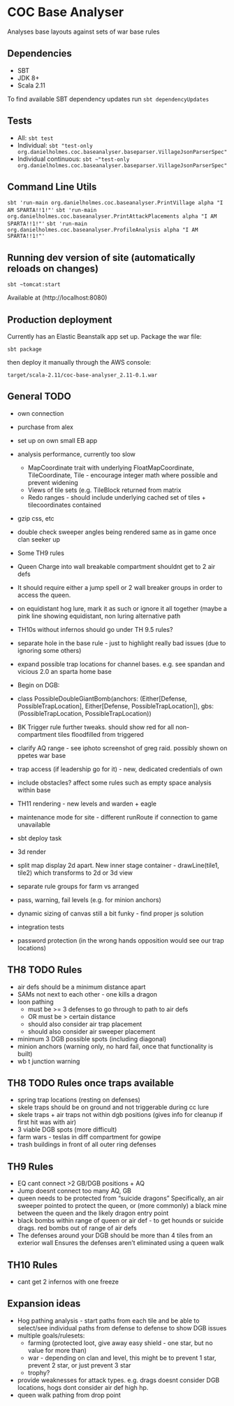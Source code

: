 # COC Base Analyser

Analyses base layouts against sets of war base rules


## Dependencies

 - SBT
 - JDK 8+
 - Scala 2.11
 
To find available SBT dependency updates run `sbt dependencyUpdates`
 

## Tests

 - All: `sbt test`
 - Individual: `sbt "test-only org.danielholmes.coc.baseanalyser.baseparser.VillageJsonParserSpec"`
 - Individual continuous: `sbt ~"test-only org.danielholmes.coc.baseanalyser.baseparser.VillageJsonParserSpec"`


## Command Line Utils

`sbt 'run-main org.danielholmes.coc.baseanalyser.PrintVillage alpha "I AM SPARTA!!1!"'`
`sbt 'run-main org.danielholmes.coc.baseanalyser.PrintAttackPlacements alpha "I AM SPARTA!!1!"'`
`sbt 'run-main org.danielholmes.coc.baseanalyser.ProfileAnalysis alpha "I AM SPARTA!!1!"'`


## Running dev version of site (automatically reloads on changes)

`sbt ~tomcat:start`

Available at (http://localhost:8080)


## Production deployment

Currently has an Elastic Beanstalk app set up. Package the war file:
 
`sbt package` 

then deploy it manually through the AWS console:

`target/scala-2.11/coc-base-analyser_2.11-0.1.war`


## General TODO
 - own connection
  - purchase from alex
  - set up on own small EB app
 - analysis performance, currently too slow
   - MapCoordinate trait with underlying FloatMapCoordinate, TileCoordinate, Tile - encourage integer math where possible and prevent widening
   - Views of tile sets (e.g. TileBlock returned from matrix
   - Redo ranges - should include underlying cached set of tiles + tilecoordinates contained
 
 - gzip css, etc
 
 - double check sweeper angles being rendered same as in game once clan seeker up
 - Some TH9 rules
  - Queen Charge into wall breakable compartment shouldnt get to 2 air defs
  - It should require either a jump spell or 2 wall breaker groups in order to access the queen.
 
 - on equidistant hog lure, mark it as such or ignore it all together (maybe a pink line showing equidistant, non luring alternative path
 
 - TH10s without infernos should go under TH 9.5 rules?
 
 - separate hole in the base rule - just to highlight really bad issues (due to ignoring some others)
 
 - expand possible trap locations for channel bases. e.g. see spandan and vicious 2.0 an sparta home base
 
 - Begin on DGB:
  - class PossibleDoubleGiantBomb(anchors: (Either[Defense, PossibleTrapLocation], Either[Defense, PossibleTrapLocation]), gbs: (PossibleTrapLocation, PossibleTrapLocation))
 
 - BK Trigger rule further tweaks. should show red for all non-compartment tiles floodfilled from triggered
 
 - clarify AQ range - see iphoto screenshot of greg raid. possibly shown on ppetes war base
 
 - trap access (if leadership go for it) - new, dedicated credentials of own
 
 - include obstacles? affect some rules such as empty space analysis within base
 
 - TH11 rendering - new levels and warden + eagle
 - maintenance mode for site - different runRoute if connection to game unavailable
 
 - sbt deploy task
 - 3d render
  - split map display 2d apart. New inner stage container - drawLine(tile1, tile2) which transforms to 2d or 3d view
 - separate rule groups for farm vs arranged
 - pass, warning, fail levels (e.g. for minion anchors)
 - dynamic sizing of canvas still a bit funky - find proper js solution
 - integration tests
 - password protection (in the wrong hands opposition would see our trap locations)


## TH8 TODO Rules
 - air defs should be a minimum distance apart
 - SAMs not next to each other - one kills a dragon
 - loon pathing
   - must be >= 3 defenses to go through to path to air defs
   - OR must be > certain distance
   - should also consider air trap placement
   - should also consider air sweeper placement
 - minimum 3 DGB possible spots (including diagonal)
 - minion anchors (warning only, no hard fail, once that functionality is built)
 - wb t junction warning
 

## TH8 TODO Rules once traps available
 - spring trap locations (resting on defenses)
 - skele traps should be on ground and not triggerable during cc lure
 - skele traps + air traps not within dgb positions (gives info for cleanup if first hit was with air)
 - 3 viable DGB spots (more difficult)
 - farm wars - teslas in diff compartment for gowipe
 - trash buildings in front of all outer ring defenses


## TH9 Rules
 - EQ cant connect >2 GB/DGB positions + AQ
 - Jump doesnt connect too many AQ, GB
 - queen needs to be protected from “suicide dragons”
   Specifically, an air sweeper pointed to protect the queen, or (more commonly) a black mine between the queen and the likely dragon entry point
 - black bombs within range of queen or air def - to get hounds or suicide drags. red bombs out of range of air defs
 - The defenses around your DGB should be more than 4 tiles from an exterior wall
   Ensures the defenses aren’t eliminated using a queen walk


## TH10 Rules
 - cant get 2 infernos with one freeze


## Expansion ideas
 - Hog pathing analysis - start paths from each tile and be able to select/see individual paths from defense to defense
   to show DGB issues
 - multiple goals/rulesets:
   - farming (protected loot, give away easy shield - one star, but no value for more than)
   - war - depending on clan and level, this might be to prevent 1 star, prevent 2 star, or just prevent 3 star
   - trophy?
 - provide weaknesses for attack types. e.g. drags doesnt consider DGB locations, hogs dont consider air def high hp.
 - queen walk pathing from drop point
